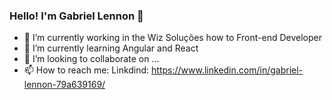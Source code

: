 ### Hello! I'm Gabriel Lennon 👋

- 🔭 I’m currently working in the Wiz Soluções how to Front-end Developer
- 🌱 I’m currently learning Angular and React
- 👯 I’m looking to collaborate on ...
- 📫 How to reach me: Linkdind: https://www.linkedin.com/in/gabriel-lennon-79a639169/

